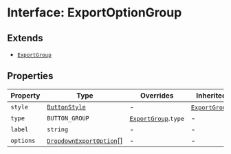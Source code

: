 # Interface: ExportOptionGroup

## Extends

- [`ExportGroup`](../../export-config-types/interfaces/export-group.md)

## Properties

| Property | Type | Overrides | Inherited from |
| ------ | ------ | ------ | ------ |
| `style` | [`ButtonStyle`](../../export-config-types/type-aliases/button-style.md) | - | [`ExportGroup`](../../export-config-types/interfaces/export-group.md).`style` |
| `type` | `BUTTON_GROUP` | [`ExportGroup`](../../export-config-types/interfaces/export-group.md).`type` | - |
| `label` | `string` | - | - |
| `options` | [`DropdownExportOption`](../../export-config-types/type-aliases/dropdown-export-option.md)[] | - | - |
